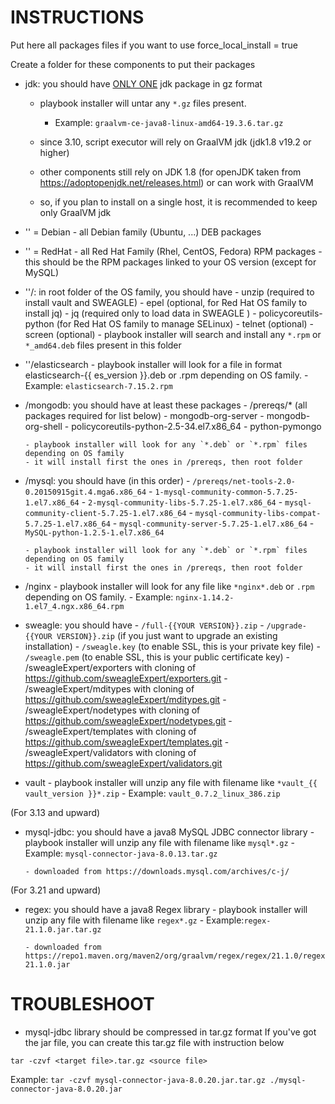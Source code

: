 # INSTRUCTIONS

Put here all packages files if you want to use force_local_install = true

Create a folder for these components to put their packages

- jdk: you should have <ins>ONLY ONE</ins> jdk package in gz format
  - playbook installer will untar any `*.gz` files present.
    - Example: `graalvm-ce-java8-linux-amd64-19.3.6.tar.gz`

  - since 3.10, script executor will rely on GraalVM jdk (jdk1.8 v19.2 or higher)
  - other components still rely on JDK 1.8 (for openJDK taken from https://adoptopenjdk.net/releases.html) or can work with GraalVM
  - so, if you plan to install on a single host, it is recommended to keep only GraalVM jdk

- '<OS family>' = Debian
      - all Debian family (Ubuntu, ...) DEB packages

- '<OS family>' = RedHat
      - all Red Hat Family (Rhel, CentOS, Fedora) RPM packages
      - this should be the RPM packages linked to your OS version (except for MySQL)

- '<OS family>'/: in root folder of the OS family, you should have
      - unzip (required to install vault and SWEAGLE)
      - epel (optional, for Red Hat OS family to install jq)
      - jq (required only to load data in SWEAGLE )
      - policycoreutils-python (for Red Hat OS family to manage SELinux)
      - telnet (optional)
      - screen (optional)
      - playbook installer will search and install any `*.rpm` or `*_amd64.deb` files present in this folder

- '<OS family>'/elasticsearch
      - playbook installer will look for a file in format elasticsearch-{{ es_version }}.deb or .rpm depending on OS family.
        - Example: `elasticsearch-7.15.2.rpm`

- <OS family>/mongodb: you should have at least these packages
      - /prereqs/* (all packages required for list below)
      - mongodb-org-server
      - mongodb-org-shell
      - policycoreutils-python-2.5-34.el7.x86_64
      - python-pymongo

      - playbook installer will look for any `*.deb` or `*.rpm` files depending on OS family
      - it will install first the ones in /prereqs, then root folder

- <OS family>/mysql: you should have (in this order)
      - `/prereqs/net-tools-2.0-0.20150915git.4.mga6.x86_64`
      - `1-mysql-community-common-5.7.25-1.el7.x86_64`
      - `2-mysql-community-libs-5.7.25-1.el7.x86_64`
      - `mysql-community-client-5.7.25-1.el7.x86_64`
      - `mysql-community-libs-compat-5.7.25-1.el7.x86_64`
      - `mysql-community-server-5.7.25-1.el7.x86_64`
      - `MySQL-python-1.2.5-1.el7.x86_64`

      - playbook installer will look for any `*.deb` or `*.rpm` files depending on OS family
      - it will install first the ones in /prereqs, then root folder

- <OS family>/nginx
      - playbook installer will look for any file like `*nginx*.deb` or `.rpm` depending on OS family.
        - Example: `nginx-1.14.2-1.el7_4.ngx.x86_64.rpm`

- sweagle: you should have
      - `/full-{{YOUR VERSION}}.zip`
      - `/upgrade-{{YOUR VERSION}}.zip` (if you just want to upgrade an existing installation)
      - `/sweagle.key` (to enable SSL, this is your private key file)
      - `/sweagle.pem` (to enable SSL, this is your public certificate key)
      - /sweagleExpert/exporters with cloning of https://github.com/sweagleExpert/exporters.git
      - /sweagleExpert/mditypes with cloning of https://github.com/sweagleExpert/mditypes.git
      - /sweagleExpert/nodetypes with cloning of https://github.com/sweagleExpert/nodetypes.git
      - /sweagleExpert/templates with cloning of https://github.com/sweagleExpert/templates.git
      - /sweagleExpert/validators with cloning of https://github.com/sweagleExpert/validators.git

- vault
      - playbook installer will unzip any file with filename like `*vault_{{ vault_version }}*.zip`
        - Example: `vault_0.7.2_linux_386.zip`


(For 3.13 and upward)
- mysql-jdbc: you should have a java8 MySQL JDBC connector library
      - playbook installer will unzip any file with filename like `mysql*.gz`
        - Example: `mysql-connector-java-8.0.13.tar.gz`

      - downloaded from https://downloads.mysql.com/archives/c-j/


(For 3.21 and upward)
- regex: you should have a java8 Regex library
      - playbook installer will unzip any file with filename like `regex*.gz`
        - Example:`regex-21.1.0.jar.tar.gz`

      - downloaded from https://repo1.maven.org/maven2/org/graalvm/regex/regex/21.1.0/regex-21.1.0.jar


# TROUBLESHOOT

- mysql-jdbc library should be compressed in tar.gz format
If you've got the jar file, you can create this tar.gz file with instruction below

`tar -czvf <target file>.tar.gz <source file>`

Example: `tar -czvf mysql-connector-java-8.0.20.jar.tar.gz ./mysql-connector-java-8.0.20.jar`
